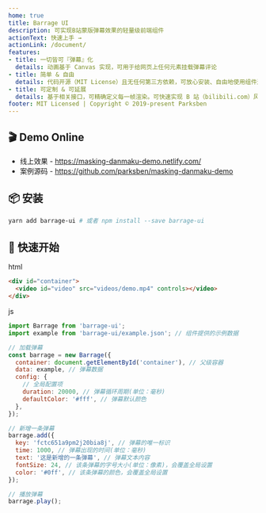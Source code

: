 ```yaml
---
home: true
title: Barrage UI
description: 可实现B站蒙版弹幕效果的轻量级前端组件
actionText: 快速上手 →
actionLink: /document/
features:
- title: 一切皆可『弹幕』化
  details: 动画基于 Canvas 实现，可用于给网页上任何元素挂载弹幕评论
- title: 简单 & 自由
  details: 代码开源（MIT License）且无任何第三方依赖，可放心安装、自由地使用组件进行业务开发
- title: 可定制 & 可延展
  details: 基于相关接口，可精确定义每一帧渲染。可快速实现 B 站（bilibili.com）风格的『蒙版弹幕』效果
footer: MIT Licensed | Copyright © 2019-present Parksben
---
```


## :clapper: Demo Online

* 线上效果 - <https://masking-danmaku-demo.netlify.com/>
* 案例源码 - <https://github.com/parksben/masking-danmaku-demo>

## :package: 安装

```bash
yarn add barrage-ui # 或者 npm install --save barrage-ui
```

## :truck: 快速开始

html

```html
<div id="container">
  <video id="video" src="videos/demo.mp4" controls></video>
</div>
```

js

```js
import Barrage from 'barrage-ui';
import example from 'barrage-ui/example.json'; // 组件提供的示例数据

// 加载弹幕
const barrage = new Barrage({
  container: document.getElementById('container'), // 父级容器
  data: example, // 弹幕数据
  config: {
    // 全局配置项
    duration: 20000, // 弹幕循环周期(单位：毫秒)
    defaultColor: '#fff', // 弹幕默认颜色
  },
});

// 新增一条弹幕
barrage.add({
  key: 'fctc651a9pm2j20bia8j', // 弹幕的唯一标识
  time: 1000, // 弹幕出现的时间(单位：毫秒)
  text: '这是新增的一条弹幕', // 弹幕文本内容
  fontSize: 24, // 该条弹幕的字号大小(单位：像素)，会覆盖全局设置
  color: '#0ff', // 该条弹幕的颜色，会覆盖全局设置
});

// 播放弹幕
barrage.play();
```

<style>
.home  .hero::before {
  content: '';
  display: block;
  width: 16rem;
  height: 16rem;
  margin: 0 auto;
  margin-top: 3.2rem;
  background: url(./images/logo.png) no-repeat center center;
  background-size: 100% auto;
}
</style>
